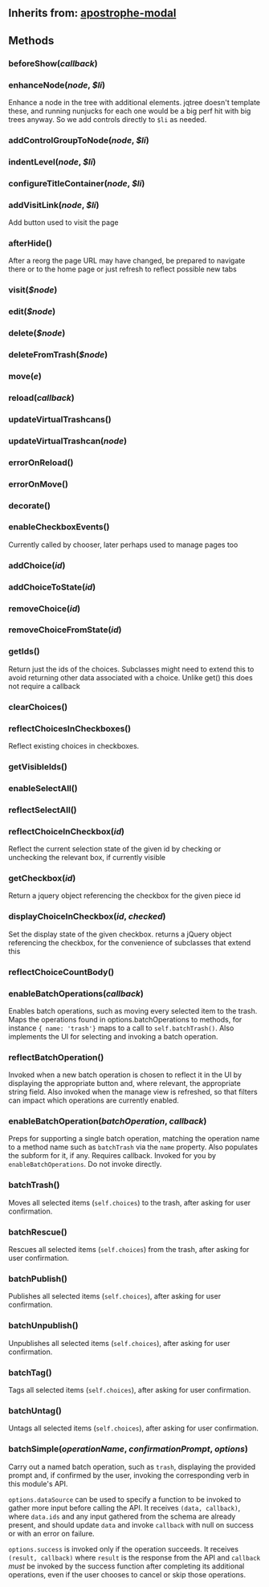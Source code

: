 ## Inherits from: [apostrophe-modal](../apostrophe-modal/browser-apostrophe-modal.md)

## Methods
### beforeShow(*callback*)

### enhanceNode(*node*, *$li*)
Enhance a node in the tree with additional elements.
jqtree doesn't template these, and running nunjucks for
each one would be a big perf hit with big trees anyway.
So we add controls directly to `$li` as needed.
### addControlGroupToNode(*node*, *$li*)

### indentLevel(*node*, *$li*)

### configureTitleContainer(*node*, *$li*)

### addVisitLink(*node*, *$li*)
Add button used to visit the page
### afterHide()
After a reorg the page URL may have changed, be prepared to
navigate there or to the home page or just refresh to reflect
possible new tabs
### visit(*$node*)

### edit(*$node*)

### delete(*$node*)

### deleteFromTrash(*$node*)

### move(*e*)

### reload(*callback*)

### updateVirtualTrashcans()

### updateVirtualTrashcan(*node*)

### errorOnReload()

### errorOnMove()

### decorate()

### enableCheckboxEvents()
Currently called by chooser, later perhaps used
to manage pages too
### addChoice(*id*)

### addChoiceToState(*id*)

### removeChoice(*id*)

### removeChoiceFromState(*id*)

### getIds()
Return just the ids of the choices. Subclasses
might need to extend this to avoid returning
other data associated with a choice. Unlike get()
this does not require a callback
### clearChoices()

### reflectChoicesInCheckboxes()
Reflect existing choices in checkboxes.
### getVisibleIds()

### enableSelectAll()

### reflectSelectAll()

### reflectChoiceInCheckbox(*id*)
Reflect the current selection state of the given id
by checking or unchecking the relevant box, if
currently visible
### getCheckbox(*id*)
Return a jquery object referencing the checkbox for the given piece id
### displayChoiceInCheckbox(*id*, *checked*)
Set the display state of the given checkbox. returns
a jQuery object referencing the checkbox, for the convenience
of subclasses that extend this
### reflectChoiceCountBody()

### enableBatchOperations(*callback*)
Enables batch operations, such as moving every selected
item to the trash. Maps the operations found in options.batchOperations
to methods, for instance `{ name: 'trash'}` maps to
a call to `self.batchTrash()`. Also implements the UI for
selecting and invoking a batch operation.
### reflectBatchOperation()
Invoked when a new batch operation is chosen to reflect it in the UI
by displaying the appropriate button and, where relevant, the
appropriate string field. Also invoked when the manage view is refreshed,
so that filters can impact which operations are currently enabled.
### enableBatchOperation(*batchOperation*, *callback*)
Preps for supporting a single batch operation, matching the operation name
to a method name such as `batchTrash` via the `name` property.
Also populates the subform for it, if any. Requires callback.
Invoked for you by `enableBatchOperations`. Do not invoke directly.
### batchTrash()
Moves all selected items (`self.choices`) to the trash, after
asking for user confirmation.
### batchRescue()
Rescues all selected items (`self.choices`) from the trash, after
asking for user confirmation.
### batchPublish()
Publishes all selected items (`self.choices`), after asking for
user confirmation.
### batchUnpublish()
Unpublishes all selected items (`self.choices`), after asking for
user confirmation.
### batchTag()
Tags all selected items (`self.choices`), after asking for
user confirmation.
### batchUntag()
Untags all selected items (`self.choices`), after asking for
user confirmation.
### batchSimple(*operationName*, *confirmationPrompt*, *options*)
Carry out a named batch operation, such as `trash`, displaying the
provided prompt and, if confirmed by the user, invoking the
corresponding verb in this module's API.

`options.dataSource` can be used to specify a function
to be invoked to gather more input before calling the API.
It receives `(data, callback)`, where `data.ids` and any
input gathered from the schema are already present, and
should update `data` and invoke `callback` with
null on success or with an error on failure.

`options.success` is invoked only if the operation
succeeds. It receives `(result, callback)` where
`result` is the response from the API and `callback`
*must* be invoked by the success function after
completing its additional operations, even if the user
chooses to cancel or skip those operations.
